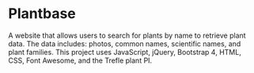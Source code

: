 # Plantbase

A website that allows users to search for plants by name to retrieve plant data. The data includes: photos, common names, scientific names, and plant families. This project uses JavaScript, jQuery, Bootstrap 4, HTML, CSS, Font Awesome, and the Trefle plant PI.
